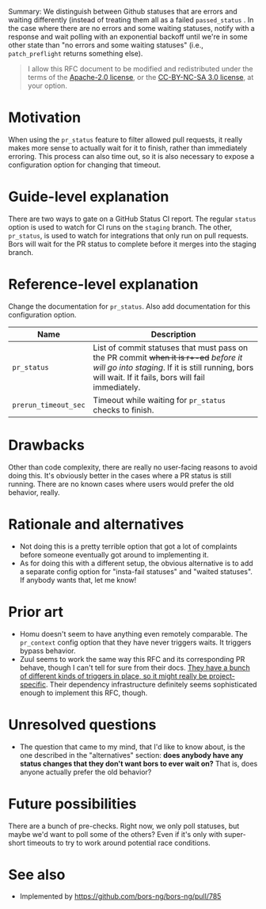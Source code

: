 Summary: We distinguish between Github statuses that are errors and waiting differently (instead of treating them all as a failed `passed_status` . In the case where there are no errors and some waiting statuses, notify with a response and wait polling with an exponential backoff until we're in some other state than "no errors and some waiting statuses" (i.e., `patch_preflight` returns something else).

> I allow this RFC document to be modified and redistributed under the terms of the [Apache-2.0 license](http://www.apache.org/licenses/LICENSE-2.0), or the [CC-BY-NC-SA 3.0 license](http://creativecommons.org/licenses/by-nc-sa/3.0/deed.en_US), at your option.

# Motivation

When using the `pr_status` feature to filter allowed pull requests, it really makes more sense to actually wait for it to finish, rather than immediately erroring. This process can also time out, so it is also necessary to expose a configuration option for changing that timeout.

# Guide-level explanation

There are two ways to gate on a GitHub Status CI report. The regular `status` option is used to watch for CI runs on the `staging` branch. The other, `pr_status`, is used to watch for integrations that only run on pull requests. Bors will wait for the PR status to complete before it merges into the staging branch.

# Reference-level explanation

Change the documentation for `pr_status`. Also add documentation for this configuration option.

| Name | Description |
|--|--|
| `pr_status` | List of commit statuses that must pass on the PR commit <s>when it is r+-ed</s> *before it will go into staging*. If it is still running, bors will wait. If it fails, bors will fail immediately. |
| `prerun_timeout_sec` | Timeout while waiting for `pr_status` checks to finish. |

# Drawbacks

Other than code complexity, there are really no user-facing reasons to avoid doing this. It's obviously better in the cases where a PR status is still running. There are no known cases where users would prefer the old behavior, really.

# Rationale and alternatives

* Not doing this is a pretty terrible option that got a lot of complaints before someone eventually got around to implementing it.
* As for doing this with a different setup, the obvious alternative is to add a separate config option for "insta-fail statuses" and "waited statuses". If anybody wants that, let me know!

# Prior art

* Homu doesn't seem to have anything even remotely comparable. The `pr_context` config option that they have never triggers waits. It triggers bypass behavior.
* Zuul seems to work the same way this RFC and its corresponding PR behave, though I can't tell for sure from their docs. [They have a bunch of different kinds of triggers in place, so it might really be project-specific](https://zuul-ci.org/docs/zuul/user/concepts.html). Their dependency infrastructure definitely seems sophisticated enough to implement this RFC, though.

# Unresolved questions

* The question that came to my mind, that I'd like to know about, is the one described in the "alternatives" section: **does anybody have any status changes that they don't want bors to ever wait on?** That is, does anyone actually prefer the old behavior?

# Future possibilities

There are a bunch of pre-checks. Right now, we only poll statuses, but maybe we'd want to poll some of the others? Even if it's only with super-short timeouts to try to work around potential race conditions.

# See also

* Implemented by <https://github.com/bors-ng/bors-ng/pull/785>

